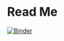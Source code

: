 # Read Me
[![Binder](https://mybinder.org/badge_logo.svg)](https://mybinder.org/v2/gh/michaelort33/process/master?urlpath=apps%2Freading_scraped_data.ipynb)
